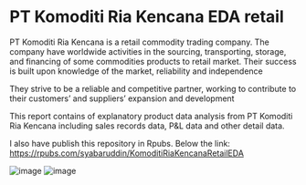 # PT Komoditi Ria Kencana EDA retail

PT Komoditi Ria Kencana is a retail commodity trading company. The company have worldwide activities in the sourcing, transporting, storage, and financing of some commodities products to retail market. Their success is built upon knowledge of the market, reliability and independence

They strive to be a reliable and competitive partner, working to contribute to their customers’ and suppliers’ expansion and development

This report contains of explanatory product data analysis from PT Komoditi Ria Kencana including sales records data, P&L data and other detail data.

I also have publish this repository in Rpubs. Below the link:
https://rpubs.com/syabaruddin/KomoditiRiaKencanaRetailEDA

![image](https://user-images.githubusercontent.com/78594353/114280962-e6d49d00-9a65-11eb-8159-886509b45cfe.png)
![image](https://user-images.githubusercontent.com/78594353/114333003-86328680-9b71-11eb-966b-5940711b0c56.png)


